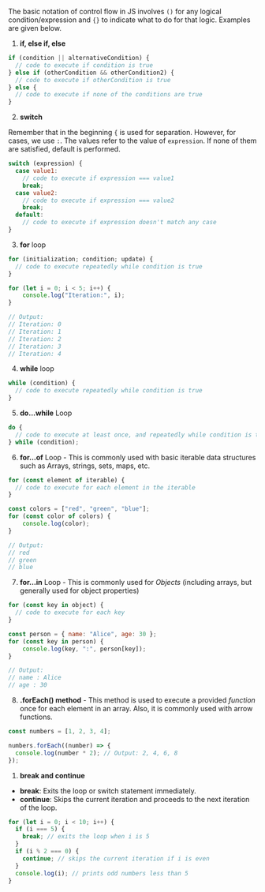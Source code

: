 The basic notation of control flow in JS involves `()` for any logical condition/expression and `{}` to indicate what to do for that logic. Examples are given below.
1. **if, else if, else**

```js
if (condition || alternativeCondition) {
  // code to execute if condition is true
} else if (otherCondition && otherCondition2) {
  // code to execute if otherCondition is true
} else {
  // code to execute if none of the conditions are true
}
```

2.  **switch**

Remember that in the beginning `{` is used for separation. However, for cases, we use `:`. The values refer to the value of `expression`. If none of them are satisfied, default is performed.
```js
switch (expression) {
  case value1:
    // code to execute if expression === value1
    break;
  case value2:
    // code to execute if expression === value2
    break;
  default:
    // code to execute if expression doesn't match any case
}
```

3. **for** loop
```js
for (initialization; condition; update) {
  // code to execute repeatedly while condition is true
}

for (let i = 0; i < 5; i++) {
    console.log("Iteration:", i);
}

// Output:
// Iteration: 0
// Iteration: 1
// Iteration: 2
// Iteration: 3
// Iteration: 4

```

4. **while** loop
```js
while (condition) {
  // code to execute repeatedly while condition is true
}
```

5.  **do...while** Loop
```js
do {
  // code to execute at least once, and repeatedly while condition is true
} while (condition);

```

6. **for...of** Loop - This is commonly used with basic iterable data structures such as Arrays, strings, sets, maps, etc.
```js
for (const element of iterable) {
  // code to execute for each element in the iterable
}

const colors = ["red", "green", "blue"];
for (const color of colors) {
    console.log(color);
}

// Output:
// red
// green
// blue

```

7. **for...in** Loop - This is commonly used for *Objects* (including arrays, but generally used for object properties)
```js
for (const key in object) {
  // code to execute for each key
}

const person = { name: "Alice", age: 30 };
for (const key in person) {
    console.log(key, ":", person[key]);
}

// Output:
// name : Alice
// age : 30

```

8. **.forEach() method** - This method is used to execute a provided *function* once for each element in an array. Also, it is commonly used with arrow functions. 
```js
const numbers = [1, 2, 3, 4];

numbers.forEach((number) => {
  console.log(number * 2); // Output: 2, 4, 6, 8
});
```

1. **break and continue** 
- **break**: Exits the loop or switch statement immediately.
- **continue**: Skips the current iteration and proceeds to the next iteration of the loop.
```js
for (let i = 0; i < 10; i++) {
  if (i === 5) {
    break; // exits the loop when i is 5
  }
  if (i % 2 === 0) {
    continue; // skips the current iteration if i is even
  }
  console.log(i); // prints odd numbers less than 5
}
```
